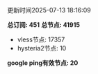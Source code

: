 更新时间2025-07-13 18:16:09

**总订阅: 451**
**总节点: 41915**
- vless节点: 17357
- hysteria2节点: 10

**google ping有效节点: 20**
